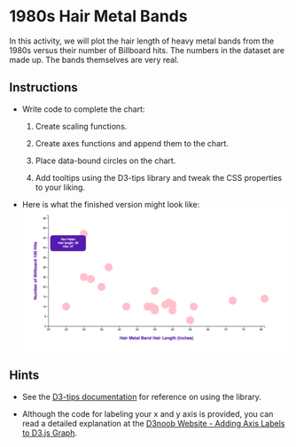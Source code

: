 # 1980s Hair Metal Bands

In this activity, we will plot the hair length of heavy metal bands from the 1980s versus their number of Billboard hits. The numbers in the dataset are made up. The bands themselves are very real.

## Instructions

* Write code to complete the chart:

  1. Create scaling functions.

  2. Create axes functions and append them to the chart.

  3. Place data-bound circles on the chart.

  4. Add tooltips using the D3-tips library and tweak the CSS properties to your liking.

* Here is what the finished version might look like:
   ![hairbands.png](Images/hairbands.png)

## Hints

* See the [D3-tips documentation](https://github.com/Caged/d3-tip) for reference on using the library.

* Although the code for labeling your x and y axis is provided, you can read a detailed explanation at the [D3noob Website - Adding Axis Labels to D3.js Graph](http://www.d3noob.org/2012/12/adding-axis-labels-to-d3js-graph.html).

